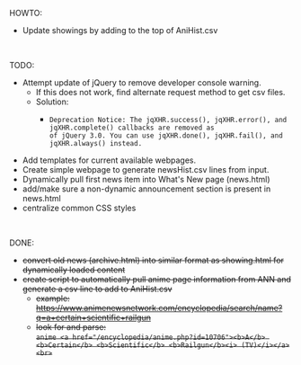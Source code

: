 HOWTO:
- Update showings by adding to the top of AniHist.csv
<br />

TODO:
- Attempt update of jQuery to remove developer console warning.
  - If this does not work, find alternate request method to get csv files.
  - Solution: 
    - ```
      Deprecation Notice: The jqXHR.success(), jqXHR.error(), and jqXHR.complete() callbacks are removed as 
      of jQuery 3.0. You can use jqXHR.done(), jqXHR.fail(), and jqXHR.always() instead.
      ```
- Add templates for current available webpages.
- Create simple webpage to generate newsHist.csv lines from input.
- Dynamically pull first news item into What's New page (news.html)
- add/make sure a non-dynamic announcement section is present in news.html
- centralize common CSS styles
<br />

DONE:
- ~~convert old news (archive.html) into similar format as showing.html for dynamically loaded content~~
- ~~create script to automatically pull anime page information from ANN and generate a csv line to add to AniHist.csv~~
  - ~~example: https://www.animenewsnetwork.com/encyclopedia/search/name?q=a+certain+scientific+railgun~~
  - ~~look for and parse:  <br/>`anime <a href="/encyclopedia/anime.php?id=10706"><b>A</b> <b>Certain</b> <b>Scientific</b> <b>Railgun</b><i> (TV)</i></a><br>`~~
